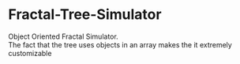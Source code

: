 # Fractal-Tree-Simulator

Object Oriented Fractal Simulator. </br>
The fact that the tree uses objects in an array makes the it extremely customizable 
